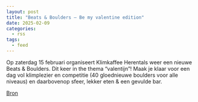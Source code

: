 ```yaml
---
layout: post
title: "Beats & Boulders – Be my valentine edition"
date: 2025-02-09
categories: 
  - rss
tags: 
  - feed
---
```


<p>Op zaterdag 15 februari organiseert Klimkaffee Herentals weer een nieuwe Beats &amp; Boulders. Dit keer in the thema &ldquo;valentijn&rdquo;! Maak je klaar voor een dag vol klimplezier en competitie (40 gloednieuwe boulders voor alle niveaus) en daarbovenop sfeer, lekker eten &amp; een gevulde bar.</p>
<p><a href="https://www.klimkalender.nl/comp/beats-boulders-be-my-valentine-edition/" rel="noopener noreferrer" target="_blank">Bron</a></p>
